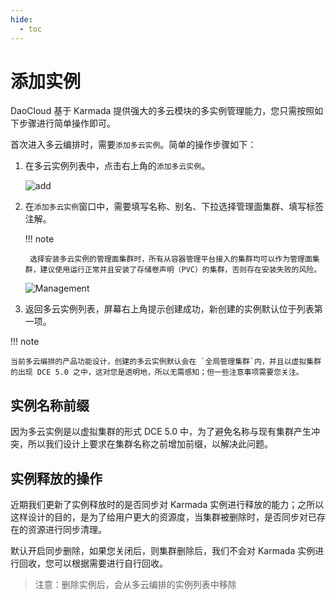 ```yaml
---
hide:
  - toc
---
```


# 添加实例

DaoCloud 基于 Karmada 提供强大的多云模块的多实例管理能力，您只需按照如下步骤进行简单操作即可。

首次进入多云编排时，需要`添加多云实例`。简单的操作步骤如下：

1. 在多云实例列表中，点击右上角的`添加多云实例`。

    ![add](https://docs.daocloud.io/daocloud-docs-images/docs/kairship/images/add01.png)

2. 在`添加多云实例`窗口中，需要填写名称、别名、下拉选择管理面集群、填写标签注解。

    !!! note

        选择安装多云实例的管理面集群时，所有从容器管理平台接入的集群均可以作为管理面集群，建议使用运行正常并且安装了存储卷声明（PVC）的集群，否则存在安装失败的风险。

    ![Management](https://docs.daocloud.io/daocloud-docs-images/docs/kairship/images/instance-guanli.png)

3. 返回多云实例列表，屏幕右上角提示创建成功，新创建的实例默认位于列表第一项。

!!! note

    当前多云编排的产品功能设计，创建的多云实例默认会在 `全局管理集群`内，并且以虚拟集群的出现 DCE 5.0 之中，这对您是透明地，所以无需感知；但一些注意事项需要您关注。

## 实例名称前缀

因为多云实例是以虚拟集群的形式 DCE 5.0 中，为了避免名称与现有集群产生冲突，所以我们设计上要求在集群名称之前增加前缀，以解决此问题。

## 实例释放的操作

近期我们更新了实例释放时的是否同步对 Karmada 实例进行释放的能力；之所以这样设计的目的，是为了给用户更大的资源度，当集群被删除时，是否同步对已存在的资源进行同步清理。

默认开启同步删除，如果您关闭后，则集群删除后，我们不会对 Karmada 实例进行回收，您可以根据需要进行自行回收。

> 注意：删除实例后，会从多云编排的实例列表中移除
